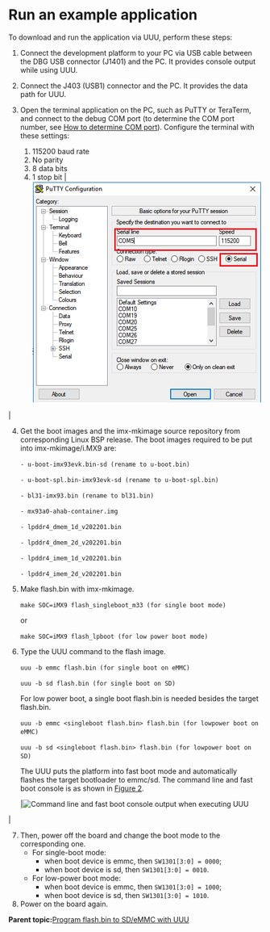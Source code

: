 # Run an example application

To download and run the application via UUU, perform these steps:

1.  Connect the development platform to your PC via USB cable between the DBG USB connector \(J1401\) and the PC. It provides console output while using UUU.
2.  Connect the J403 \(USB1\) connector and the PC. It provides the data path for UUU.
3.  Open the terminal application on the PC, such as PuTTY or TeraTerm, and connect to the debug COM port \(to determine the COM port number, see [How to determine COM port](how_to_determine_com_port.md#)\). Configure the terminal with these settings:

    1.  115200 baud rate
    2.  No parity
    3.  8 data bits
    4.  1 stop bit
    |![](../images/flash_xip_terminal_putty_configuration_8mm.png "Terminal (PuTTY) configuration")

|

4.  Get the boot images and the imx-mkimage source repository from corresponding Linux BSP release. The boot images required to be put into imx-mkimage/i.MX9 are:

    `- u-boot-imx93evk.bin-sd (rename to u-boot.bin)`

    `- u-boot-spl.bin-imx93evk-sd (rename to u-boot-spl.bin)`

    `- bl31-imx93.bin (rename to bl31.bin)`

    `- mx93a0-ahab-container.img`

    `- lpddr4_dmem_1d_v202201.bin`

    `- lpddr4_dmem_2d_v202201.bin`

    `- lpddr4_imem_1d_v202201.bin`

    `- lpddr4_imem_2d_v202201.bin`

5.  Make flash.bin with imx-mkimage.

    `make SOC=iMX9 flash_singleboot_m33 (for single boot mode)`

    or

    `make SOC=iMX9 flash_lpboot (for low power boot mode)`

6.  Type the UUU command to the flash image.

    `uuu -b emmc flash.bin (for single boot on eMMC)`

    `uuu -b sd flash.bin (for single boot on SD)`

    For low power boot, a single boot flash.bin is needed besides the target flash.bin.

    `uuu -b emmc <singleboot flash.bin> flash.bin (for lowpower boot on eMMC)`

    `uuu -b sd <singleboot flash.bin> flash.bin (for lowpower boot on SD)`

    The UUU puts the platform into fast boot mode and automatically flashes the target bootloader to emmc/sd. The command line and fast boot console is as shown in [Figure 2](run_an_example_application.md#COMMANDLINSEFASTBOOT).

    |![](../images/command_line_fast_boot_console_output_executing_uu.png "Command line and fast boot console output when
											executing UUU")

|

7.  Then, power off the board and change the boot mode to the corresponding one.
    -   For single-boot mode:
        -   when boot device is emmc, then `SW1301[3:0] = 0000`;
        -   when boot device is sd, then `SW1301[3:0] = 0010`.
    -   For low-power boot mode:
        -   when boot device is emmc, then `SW1301[3:0] = 1000`;
        -   when boot device is sd, then `SW1301[3:0] = 1010`.
8.  Power on the board again.

**Parent topic:**[Program flash.bin to SD/eMMC with UUU](../topics/run_a_flash_target_demo_by_uuu.md)

